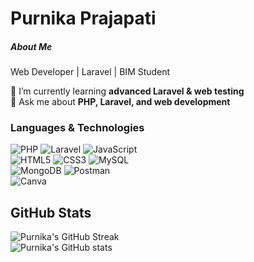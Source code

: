 # Purnika Prajapati
<h5>About Me</h1>

Web Developer | Laravel | BIM Student  

🌱 I’m currently learning **advanced Laravel & web testing**  
💬 Ask me about **PHP, Laravel, and web development**  

### Languages & Technologies 

![PHP](https://img.shields.io/badge/PHP-777BB4?style=for-the-badge&logo=php&logoColor=white)  ![Laravel](https://img.shields.io/badge/Laravel-FF2D20?style=for-the-badge&logo=laravel&logoColor=white) ![JavaScript](https://img.shields.io/badge/JavaScript-F7DF1E?style=for-the-badge&logo=javascript&logoColor=black)  
![HTML5](https://img.shields.io/badge/HTML5-E34F26?style=for-the-badge&logo=html5&logoColor=white) ![CSS3](https://img.shields.io/badge/CSS3-1572B6?style=for-the-badge&logo=css3&logoColor=white) ![MySQL](https://img.shields.io/badge/MySQL-4479A1?style=for-the-badge&logo=mysql&logoColor=white)  
![MongoDB](https://img.shields.io/badge/MongoDB-4EA94B?style=for-the-badge&logo=mongodb&logoColor=white)  ![Postman](https://img.shields.io/badge/Postman-FF6C37?style=for-the-badge&logo=postman&logoColor=white)  
![Canva](https://img.shields.io/badge/Canva-00C4CC?style=for-the-badge&logo=canva&logoColor=white)  

## GitHub Stats  

![Purnika's GitHub Streak](https://github-readme-streak-stats.herokuapp.com/?user=purnikaprajapati12&theme=dark)  
![Purnika's GitHub stats](https://github-readme-stats.vercel.app/api?username=purnikaprajapati12&show_icons=true&theme=dark)  
